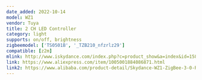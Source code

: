 ```yaml
---
date_added: 2022-10-14
model: WZ1
vendor: Tuya
title: 2 CH LED Controller 
category: light
supports: on/off, brightness
zigbeemodel: ['TS0501B', '_TZB210_nfzrlz29']
compatible: [z2m]
mlink: http://www.iskydance.com/index.php?c=product_show&a=index&id=1583
link: https://www.aliexpress.com/item/1005001884086871.html
link2: https://www.alibaba.com/product-detail/Skydance-WZ1-ZigBee-3-0-RF_1600171202870.html
---
```

